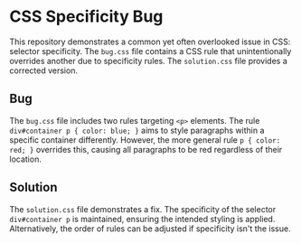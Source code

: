# CSS Specificity Bug

This repository demonstrates a common yet often overlooked issue in CSS: selector specificity. The `bug.css` file contains a CSS rule that unintentionally overrides another due to specificity rules. The `solution.css` file provides a corrected version.

## Bug
The `bug.css` file includes two rules targeting `<p>` elements. The rule `div#container p { color: blue; }` aims to style paragraphs within a specific container differently. However, the more general rule `p { color: red; }` overrides this, causing all paragraphs to be red regardless of their location.

## Solution
The `solution.css` file demonstrates a fix. The specificity of the selector `div#container p` is maintained, ensuring the intended styling is applied.  Alternatively, the order of rules can be adjusted if specificity isn't the issue.